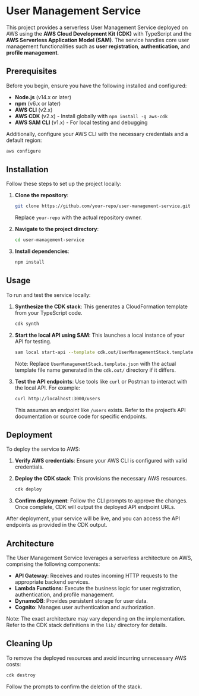 # User Management Service

This project provides a serverless User Management Service deployed on AWS using the **AWS Cloud Development Kit (CDK)** with TypeScript and the **AWS Serverless Application Model (SAM)**. The service handles core user management functionalities such as **user registration**, **authentication**, and **profile management**.

## Prerequisites

Before you begin, ensure you have the following installed and configured:

- **Node.js** (v14.x or later)
- **npm** (v6.x or later)
- **AWS CLI** (v2.x)
- **AWS CDK** (v2.x) - Install globally with `npm install -g aws-cdk`
- **AWS SAM CLI** (v1.x) - For local testing and debugging

Additionally, configure your AWS CLI with the necessary credentials and a default region:

```bash
aws configure
```

## Installation

Follow these steps to set up the project locally:

1. **Clone the repository**:
   ```bash
   git clone https://github.com/your-repo/user-management-service.git
   ```
   Replace `your-repo` with the actual repository owner.

2. **Navigate to the project directory**:
   ```bash
   cd user-management-service
   ```

3. **Install dependencies**:
   ```bash
   npm install
   ```

## Usage

To run and test the service locally:

1. **Synthesize the CDK stack**: This generates a CloudFormation template from your TypeScript code.
   ```bash
   cdk synth
   ```

2. **Start the local API using SAM**: This launches a local instance of your API for testing.
   ```bash
   sam local start-api --template cdk.out/UserManagementStack.template.json
   ```
   Note: Replace `UserManagementStack.template.json` with the actual template file name generated in the `cdk.out/` directory if it differs.

3. **Test the API endpoints**: Use tools like `curl` or Postman to interact with the local API. For example:
   ```bash
   curl http://localhost:3000/users
   ```
   This assumes an endpoint like `/users` exists. Refer to the project’s API documentation or source code for specific endpoints.

## Deployment

To deploy the service to AWS:

1. **Verify AWS credentials**: Ensure your AWS CLI is configured with valid credentials.

2. **Deploy the CDK stack**: This provisions the necessary AWS resources.
   ```bash
   cdk deploy
   ```

3. **Confirm deployment**: Follow the CLI prompts to approve the changes. Once complete, CDK will output the deployed API endpoint URLs.

After deployment, your service will be live, and you can access the API endpoints as provided in the CDK output.

## Architecture

The User Management Service leverages a serverless architecture on AWS, comprising the following components:

- **API Gateway**: Receives and routes incoming HTTP requests to the appropriate backend services.
- **Lambda Functions**: Execute the business logic for user registration, authentication, and profile management.
- **DynamoDB**: Provides persistent storage for user data.
- **Cognito**: Manages user authentication and authorization.

Note: The exact architecture may vary depending on the implementation. Refer to the CDK stack definitions in the `lib/` directory for details.

## Cleaning Up

To remove the deployed resources and avoid incurring unnecessary AWS costs:

```bash
cdk destroy
```

Follow the prompts to confirm the deletion of the stack.
